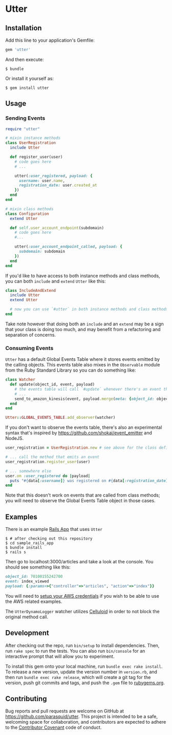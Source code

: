 # Utter

## Installation

Add this line to your application's Gemfile:

```ruby
gem 'utter'
```

And then execute:

    $ bundle

Or install it yourself as:

    $ gem install utter

## Usage

### Sending Events

```ruby
require "utter"

# mixin instance methods
class UserRegistration
  include Utter

  def register_user(user)
    # code goes here
    # ...

    utter(:user_registered, payload: {
      username: user.name,
      registration_date: user.created_at
    })
  end
end

# mixin class methods
class Configuration
  extend Utter

  def self.user_account_endpoint(subdomain)
    # code goes here
    #...

    utter(:user_account_endpoint_called, payload: {
      subdomain: subdomain
    })
  end
end
```

If you'd like to have access to both instance methods and class methods, you can both `include` and `extend` `Utter` like this:

```ruby
class IncludeAndExtend
  include Utter
  extend Utter

  # now you can use `#utter` in both instance methods and class methods
end
```

Take note however that doing both an `include` and an `extend` may be a sign that your class is doing too much, and may benefit from a refactoring and separation of concerns.

### Consuming Events

`Utter` has a default Global Events Table where it stores events emitted by the calling objects. This events table also mixes in the `Observable` module from the Ruby Standard Library so you can do something like:

```ruby
class Watcher
  def update(object_id, event, payload)
    # the events table will call `#update` whenever there's an event that is emitted
    # ...
    send_to_amazon_kinesis(event, payload.merge(meta: {object_id: object_id, sent_at: Time.now}))
  end
end

Utter::GLOBAL_EVENTS_TABLE.add_observer(watcher)
```

If you don't want to observe the events table, there's also an experimental syntax that's inspired by https://github.com/shokai/event_emitter and NodeJS.

```ruby
user_registration = UserRegistration.new # see above for the class definition

# ... call the method that emits an event
user_registration.register_user(user)

# ... somewhere else
user.on :user_registered do |payload|
  puts "#{data[:username]} was registered on #{data[:registration_date]}"
end
```

Note that this doesn't work on events that are called from class methods; you will need to observe the Global Events Table object in those cases.

## Examples

There is an example [Rails App](https://github.com/parasquid/utter/tree/master/sample_rails_app) that uses `Utter`

    $ # after checking out this repository
    $ cd sample_rails_app
    $ bundle install
    $ rails s

Then go to localhost:3000/articles and take a look at the console. You should see something like this:

```ruby
object_id: 70100155242700
event: index_viewed
payload: {:params=>{"controller"=>"articles", "action"=>"index"}}
```
You will need to [setup your AWS credentials](https://blogs.aws.amazon.com/security/post/Tx3D6U6WSFGOK2H/A-New-and-Standardized-Way-to-Manage-Credentials-in-the-AWS-SDKs) if you wish to be able to use the AWS related examples.

The `UtterDynamoLogger` watcher utilizes [Celluloid](https://github.com/celluloid/celluloid/wiki/Basic-usage) in order to not block the original method call.

## Development

After checking out the repo, run `bin/setup` to install dependencies. Then, run `rake spec` to run the tests. You can also run `bin/console` for an interactive prompt that will allow you to experiment.

To install this gem onto your local machine, run `bundle exec rake install`. To release a new version, update the version number in `version.rb`, and then run `bundle exec rake release`, which will create a git tag for the version, push git commits and tags, and push the `.gem` file to [rubygems.org](https://rubygems.org).

## Contributing

Bug reports and pull requests are welcome on GitHub at https://github.com/parasquid/utter. This project is intended to be a safe, welcoming space for collaboration, and contributors are expected to adhere to the [Contributor Covenant](https://github.com/parasquid/utter/blob/master/CODE_OF_CONDUCT.md) code of conduct.


